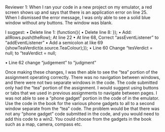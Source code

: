 Reviewer 1:
When I ran your code in a new project on my emulator, a red screen shows up and says that there is an application error on line 25. When I dismissed the error message, I was only able to see a solid blue window without any buttons. The window was blank. 

I suggest:
•	Delete line 1: (function(){
•	Delete line 8: 	});
•	Add:   allRows.push(theRow); At line 22
•	At line 68, Correct “assEventListener” to “addEventListener”
•	Add a semicolon at like 69 {showTeaVerdict(e.source.TeaColour);});
•	Line 60 Change “tesVerdict = null; to “teaVerdict = null;

•	Line 62 change “judgement” to “judgment”

Once making these changes, I was then able to see the “tea” portion of the assignment operating correctly. 
There was no navigation between windows, and there were not two separate windows in the code. The code submitted only had the “tea” portion of the assignment. I would suggest using buttons or tabs that we used in previous assignments to navigate between pages.
I was not able to see a “phone gadget” portion in the code of in the emulator. Use the code in the book for the various phone gadgets to all to a second window separate from the “tea” code. 
The problem would be that there was not any “phone gadget” code submitted in the code, and you would need to add this code to a win2. You could choose from the gadgets in the book such as a map, camera, compass etc. 

